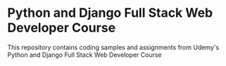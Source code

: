 # Python and Django Full Stack Web Developer Course

This repository contains coding samples and assignments from Udemy's Python and Django Full Stack Web Developer Course
